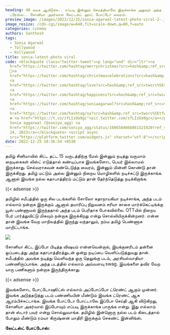```yaml
---
heading: 40 வயசு ஆயிடுச்சு.. எப்படி இன்னும் செமத்தியாவே இருக்காங்க அதுவும் அந்த
  ட்ரேஸ்ல.. சோனியா அகர்வால் லேட்டஸ்ட் ஹாட் போட்டோ வைரல்.
preview_image: /images/2022/12/25/sonia-agarwal-latest-photo-viral-2-.jpg
image_resize: /cdn-cgi/image/w=640,fit=scale-down,q=80,f=auto
categories: cinema
authors: Santhosh
tags:
  - Sonia Agarwal
  - Tollywood
  - Kollywood
title: sonia-latest-photo viral
code: <blockquote class="twitter-tweet"><p lang="und" dir="ltr"><a
  href="https://twitter.com/hashtag/merrychristmas?src=hash&amp;ref_src=twsrc%5Etfw">#merrychristmas</a>
  🎄<a
  href="https://twitter.com/hashtag/christmascelebrations?src=hash&amp;ref_src=twsrc%5Etfw">#christmascelebrations</a>
  <a
  href="https://twitter.com/hashtag/love?src=hash&amp;ref_src=twsrc%5Etfw">#love</a>
  <a
  href="https://twitter.com/hashtag/happiness?src=hash&amp;ref_src=twsrc%5Etfw">#happiness</a>
  <a
  href="https://twitter.com/hashtag/soniaagarwal?src=hash&amp;ref_src=twsrc%5Etfw">#soniaagarwal</a>
  <a
  href="https://twitter.com/hashtag/sa?src=hash&amp;ref_src=twsrc%5Etfw">#sa</a>
  ❤️ <a href="https://t.co/zfLIzUa9gc">pic.twitter.com/zfLIzUa9gc</a></p>&mdash;
  Sonia aggarwal (@soniya_agg) <a
  href="https://twitter.com/soniya_agg/status/1606584668861521920?ref_src=twsrc%5Etfw">December
  24, 2022</a></blockquote> <script async
  src="https://platform.twitter.com/widgets.js" charset="utf-8"></script>
date: 2022-12-25 10:36:54 +0530
---
```



தமிழ் சினிமாவில் கிட்ட தட்ட 15 வருடத்திற்கு மேல் இன்னும் நடித்து வருமாம் நைடிகைகள் லிஸ்ட் எடுத்தால் கண்டிப்பாக இவங்களோட பெயர் இல்லாமல் இருக்காது. செல்வராகவன் கண்டெடுத்த வைரம், இன்னும் மின்னி கொண்டு தான் இருக்கிறது. தமிழ் மட்டும் அல்ல இன்னும் நிறைய மொழிகளில் நடிச்சுட்டு இருக்காங்க. ஆனால் இவங்க நல்ல கதாபாத்திரம் மட்டும் தான் தேர்ந்தெடுத்து நடிக்கிறாங்க.

{{< adsense >}}

தமிழில் சமீபத்தில் ஒரு சில படங்களில் சோலோ கதாநாயகியா நடிச்சாங்க, அந்த படம் எல்லாம் நன்றாக இருக்கும் ஆனால் தயாரிப்பு நிறுவனம் சரியா காசை மார்க்கெட்டிங்க்கு யூஸ் பண்ணாமல் இருந்ததால் அந்த படம் பெரிதாக போகவில்லை. OTTயில் நிறைய பேர் பார்த்துவிட்டு மிகவும் நன்றாக இருக்கிறது என்று சொல்லியிருக்கின்றனர். என்ன தான் இவங்க வேற மாநிலத்தில் இருந்து வந்தாலும், நம்ம தமிழ் பெண்ணாக மாறிட்டாங்க.

![](/images/2022/12/25/sonia-agarwal-latest-photo-viral-1-.jpg)

சோனியா கிட்ட இப்போ பிடித்த விஷயம் என்னவென்றால், இயக்குனரிடம் தன்னை ஒப்படைத்து அந்த கதாபாத்திரத்துடன் ஒன்று நடிப்பை வெளிப்படுத்துவது தான். சமீபத்தில் அவங்க நடித்து வெளிவந்த ஒரு தெலுங்கு படம், அரசியல்வாதியா பண்ணிருப்பாங்க. அந்த படத்தில் எல்லாம் அவ்வளவு swag. இவங்களை தவிர வேற யாரு பணிகளும் நன்றாக இருந்திருக்காது. 

{{< adsense >}}

இவங்களோட போட்டோஷூட்ஸ் எல்லாம் அப்போப்போ ட்ரெண்ட் ஆகும் முன்னர். இவங்க அடுத்தடுத்து படம் பண்ணியபின் மீண்டும் இவங்க ட்ரெண்ட் ஆக ஆரம்பிச்சுட்டாங்க. இவங்க போட்டோ போட்டாலே இப்போ செய்தி ஆகி விடுகிறது, சோனியா அகர்வால் இப்போவும் எப்படி இருக்காங்க பாருங்க என்று. இது எல்லாம் தான் ஸ்டார் பவர் என்று சொல்லுவாங்க. தமிழில் இன்னொரு நல்ல படம் கிடைத்தால் போதும் மீண்டும் ரம்யா கிருஷ்னன் மாதிரி இருக்கும் செகண்ட் இன்னிங்ஸ்.

**லேட்டஸ்ட் போட்டோஸ்:**